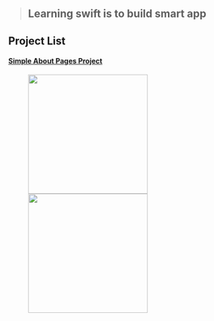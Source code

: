> ## Learning swift is to build smart app
## Project List
#### [Simple About Pages Project](./SinglePage/)

<figure>
<img src="https://files.mdnice.com/user/8106/8ab63c82-c14c-458f-998f-11955f3cd7d2.jpg" width="240"/>
<img src="https://files.mdnice.com/user/8106/0cae9091-1c8a-47db-8595-d20a2009dcc2.png" width="240"/>
</figure>
